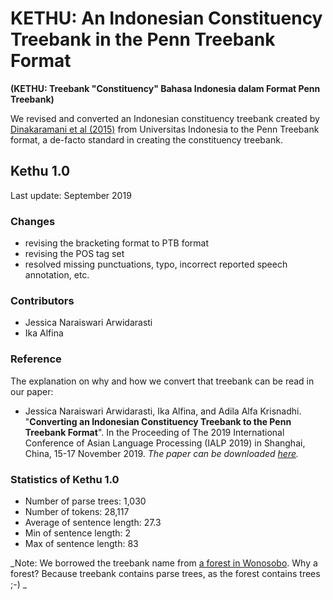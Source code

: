 # KETHU: An Indonesian Constituency Treebank in the Penn Treebank Format
**(KETHU: Treebank "Constituency" Bahasa Indonesia dalam Format Penn Treebank)**

We revised and converted an Indonesian constituency treebank created by [Dinakaramani et al (2015)](https://github.com/famrashel/idn-treebank) from Universitas Indonesia to the Penn Treebank format, a de-facto standard in creating the constituency treebank.

## Kethu 1.0
Last update: September 2019

### Changes
* revising the bracketing format to PTB format
* revising the POS tag set
* resolved missing punctuations, typo, incorrect reported speech annotation, etc.


### Contributors
* Jessica Naraiswari Arwidarasti
* Ika Alfina

### Reference

The explanation on why and how we convert that treebank can be read in our paper:

* Jessica Naraiswari Arwidarasti, Ika Alfina, and Adila Alfa Krisnadhi. "**Converting an Indonesian Constituency Treebank to the Penn Treebank Format**". In the Proceeding of The 2019 International Conference of Asian Language Processing (IALP 2019) in Shanghai, China, 15-17 November 2019. _The paper can be downloaded [here](https://ieeexplore.ieee.org/abstract/document/9037723)._

### Statistics of Kethu 1.0
* Number of parse trees: 1,030
* Number of tokens: 28,117
* Average of sentence length: 27.3
* Min of sentence length: 2
* Max of sentence length: 83

_Note: We borrowed the treebank name from  [a forest in Wonosobo](http://wiki-wisata.blogspot.com/2014/08/hutan-alas-kethu-wonogiri.html). Why a forest? Because treebank contains parse trees, as the forest contains trees ;-) _
